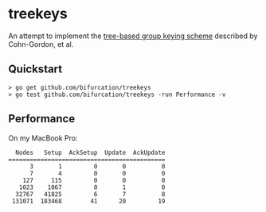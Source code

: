 treekeys
========

An attempt to implement the [tree-based group keying
scheme](https://eprint.iacr.org/2017/666.pdf) described by Cohn-Gordon, et al.

## Quickstart 

```
> go get github.com/bifurcation/treekeys
> go test github.com/bifurcation/treekeys -run Performance -v
```

## Performance 

On my MacBook Pro:

```
  Nodes   Setup  AckSetup  Update  AckUpdate
============================================
      3       1         0       0          0
      7       4         0       0          0
    127     115         0       0          0
   1023    1067         0       1          0
  32767   41825         6       7          8
 131071  183468        41      20         19

```
